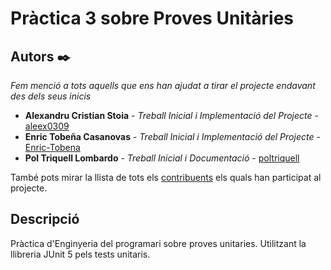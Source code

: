 # Pràctica 3 sobre Proves Unitàries

## Autors ✒️

_Fem menció a tots aquells que ens han ajudat a tirar el projecte endavant des dels seus inicis_

* **Alexandru Cristian Stoia** - *Treball Inicial i Implementació del Projecte* - [aleex0309](https://github.com/aleex0309)
* **Enric Tobeña Casanovas** - *Treball Inicial i Implementació del Projecte* - [Enric-Tobena](https://github.com/Enric-Tobena)
* **Pol Triquell Lombardo** - *Treball Inicial i Documentació* - [poltriquell](https://github.com/poltriquell)

També pots mirar la llista de tots els [contribuents](https://github.com/your/project/contributors) els quals han participat al projecte.

## Descripció
Pràctica d'Enginyeria del programari sobre proves unitaries.
Utilitzant la llibreria JUnit 5 pels tests unitaris.


